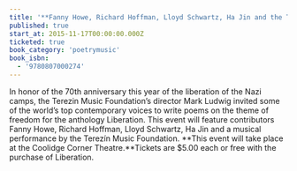 ```yaml
---
title: '**Fanny Howe, Richard Hoffman, Lloyd Schwartz, Ha Jin and the Terezín Music Foundation  Liberation**: New Works on Freedom from Internationally Renowned Poets'
published: true
start_at: 2015-11-17T00:00:00.000Z
ticketed: true
book_category: 'poetrymusic'
book_isbn:
  - '9780807000274'
---
```

In honor of the 70th anniversary this year of the liberation of the Nazi camps, the Terezin Music Foundation’s director Mark Ludwig invited some of the world’s top contemporary voices to write poems on the theme of freedom for the anthology Liberation. This event will feature contributors Fanny Howe, Richard Hoffman, Lloyd Schwartz, Ha Jin and a musical performance by the Terez&iacute;n Music Foundation.&nbsp;**This event will take place at the Coolidge Corner Theatre.**Tickets are $5.00 each or free with the purchase of Liberation.